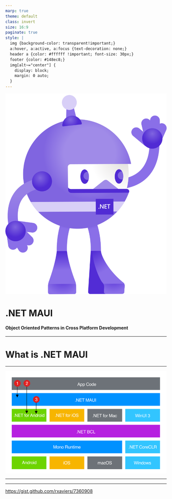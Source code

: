 ```yaml
---
marp: true
theme: default 
class: invert
size: 16:9
paginate: true
style: |
  img {background-color: transparent!important;}
  a:hover, a:active, a:focus {text-decoration: none;}
  header a {color: #ffffff !important; font-size: 30px;}
  footer {color: #148ec8;}
  img[alt~="center"] {
    display: block;
    margin: 0 auto;
  }
---
```


<!-- https://gist.github.com/rxaviers/7360908 -->

<style scoped>section { text-align: center } </style> 


![w:250](assets/dotnet_bot.svg)

# .NET MAUI
#### Object Oriented Patterns in Cross Platform Development

---

# What is .NET MAUI

---

![bg w:80%](assets/architecture.png)

---

---

https://gist.github.com/rxaviers/7360908

